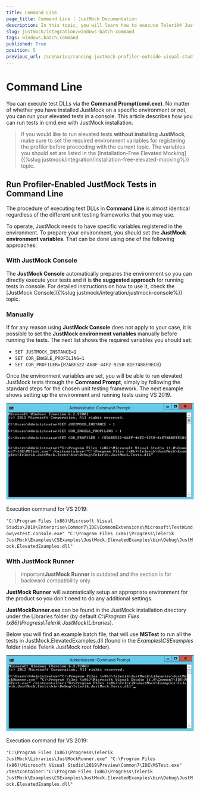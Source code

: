 ```yaml
---
title: Command Line
page_title: Command Line | JustMock Documentation
description: In this topic, you will learn how to execute Telerik® JustMock test DLLs with cmd.exe.
slug: justmock/integration/windows-batch-command
tags: windows,batch,command
published: True
position: 5
previous_url: /scenarios/running-justmock-profiler-outside-visual-studio, /scenarios/running-justmock-profiler-outside-visual-studio.html, /integration-windows-batch-command.html, /integration-windows-batch-command
---
```


# Command Line

You can execute test DLLs via the __Command Prompt(cmd.exe)__. No matter of whether you have installed JustMock on a specific environment or not, you can run your elevated tests in a console. This article describes how you can run tests in cmd.exe with JustMock installation.

>If you would like to run elevated tests **without installing JustMock**, make sure to set the required environment variables for registering the profiler before proceeding with the current topic. The variables you should set are listed in the [Installation-Free Elevated Mocking]({%slug justmock/integration/installation-free-elevated-mocking%}) topic.

## Run Profiler-Enabled JustMock Tests in Command Line

The procedure of executing test DLLs in __Command Line__ is almost identical regardless of the different unit testing frameworks that you may use.

To operate, JustMock needs to have specific variables registered in the environment. To prepare your environment, you should set the __JustMock environment variables__. That can be done using one of the following approaches:

### With JustMock Console
    
The **JustMock Console** automatically prepares the environment so you can directly execute your tests and it is **the suggested approach** for running tests in console. For detailed instructions on how to use it, check the [JustMock Console]({%slug justmock/integration/justmock-console%}) topic.

### Manually

If for any reason using __JustMock Console__ does not apply to your case, it is possible to set the __JustMock environment variables__ manually before running the tests. The next list shows the required variables you should set:

* `SET JUSTMOCK_INSTANCE=1`
* `SET COR_ENABLE_PROFILING=1`
* `SET COR_PROFILER={B7ABE522-A68F-44F2-925B-81E7488E9EC0}`

Once the environment variables are set, you will be able to run elevated JustMock tests through the __Command Prompt__, simply by following the standard steps for the chosen unit testing framework. The next example shows setting up the environment and running tests using VS 2019.

![Windows Batch Command 2](images/WindowsBatchCommand2.png)

Execution command for VS 2019: 

`"C:\Program Files (x86)\Microsoft Visual Studio\2019\Enterprise\Common7\IDE\CommonExtensions\Microsoft\TestWindow\vstest.console.exe" "C:\Program Files (x86)\Progress\Telerik JustMock\Examples\CSExamples\JustMock.ElevatedExamples\bin\Debug\JustMock.ElevatedExamples.dll"`

### With JustMock Runner

>important**JustMock Runner** is outdated and the section is for backward compatibility only.

__JustMock Runner__ will automatically setup an appropriate environment for the product so you don't need to do any additional settings. 

__JustMockRunner.exe__ can be found in the JustMock installation directory under the Libraries folder (by default *C:\Program Files (x86)\Progress\Telerik JustMock\Libraries*). 

 Below you will find an example batch file, that will use __MSTest__ to run all the tests in JustMock.ElevatedExamples.dll (found in the *Examples\CSExamples* folder inside Telerik JustMock root folder). 

![Windows Batch Command 1](images/WindowsBatchCommand1.png)

 Execution command for VS 2019: 

`"C:\Program Files (x86)\Progress\Telerik JustMock\Libraries\JustMockRunner.exe" "C:\Program Files (x86)\Microsoft Visual Studio\2019\Preview\Common7\IDE\MSTest.exe" /testcontainer:"C:\Program Files (x86)\Progress\Telerik JustMock\Examples\CSExamples\JustMock.ElevatedExamples\bin\Debug\JustMock.ElevatedExamples.dll"`